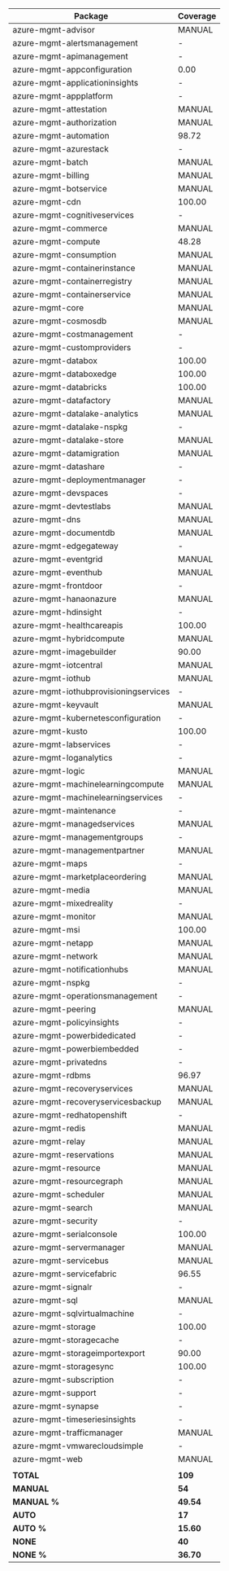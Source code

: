 | Package                                | Coverage   |
|----------------------------------------|------------|
| azure-mgmt-advisor                     | MANUAL     |
| azure-mgmt-alertsmanagement            | -          |
| azure-mgmt-apimanagement               | -          |
| azure-mgmt-appconfiguration            | 0.00       |
| azure-mgmt-applicationinsights         | -          |
| azure-mgmt-appplatform                 | -          |
| azure-mgmt-attestation                 | MANUAL     |
| azure-mgmt-authorization               | MANUAL     |
| azure-mgmt-automation                  | 98.72      |
| azure-mgmt-azurestack                  | -          |
| azure-mgmt-batch                       | MANUAL     |
| azure-mgmt-billing                     | MANUAL     |
| azure-mgmt-botservice                  | MANUAL     |
| azure-mgmt-cdn                         | 100.00     |
| azure-mgmt-cognitiveservices           | -          |
| azure-mgmt-commerce                    | MANUAL     |
| azure-mgmt-compute                     | 48.28      |
| azure-mgmt-consumption                 | MANUAL     |
| azure-mgmt-containerinstance           | MANUAL     |
| azure-mgmt-containerregistry           | MANUAL     |
| azure-mgmt-containerservice            | MANUAL     |
| azure-mgmt-core                        | MANUAL     |
| azure-mgmt-cosmosdb                    | MANUAL     |
| azure-mgmt-costmanagement              | -          |
| azure-mgmt-customproviders             | -          |
| azure-mgmt-databox                     | 100.00     |
| azure-mgmt-databoxedge                 | 100.00     |
| azure-mgmt-databricks                  | 100.00     |
| azure-mgmt-datafactory                 | MANUAL     |
| azure-mgmt-datalake-analytics          | MANUAL     |
| azure-mgmt-datalake-nspkg              | -          |
| azure-mgmt-datalake-store              | MANUAL     |
| azure-mgmt-datamigration               | MANUAL     |
| azure-mgmt-datashare                   | -          |
| azure-mgmt-deploymentmanager           | -          |
| azure-mgmt-devspaces                   | -          |
| azure-mgmt-devtestlabs                 | MANUAL     |
| azure-mgmt-dns                         | MANUAL     |
| azure-mgmt-documentdb                  | MANUAL     |
| azure-mgmt-edgegateway                 | -          |
| azure-mgmt-eventgrid                   | MANUAL     |
| azure-mgmt-eventhub                    | MANUAL     |
| azure-mgmt-frontdoor                   | -          |
| azure-mgmt-hanaonazure                 | MANUAL     |
| azure-mgmt-hdinsight                   | -          |
| azure-mgmt-healthcareapis              | 100.00     |
| azure-mgmt-hybridcompute               | MANUAL     |
| azure-mgmt-imagebuilder                | 90.00      |
| azure-mgmt-iotcentral                  | MANUAL     |
| azure-mgmt-iothub                      | MANUAL     |
| azure-mgmt-iothubprovisioningservices  | -          |
| azure-mgmt-keyvault                    | MANUAL     |
| azure-mgmt-kubernetesconfiguration     | -          |
| azure-mgmt-kusto                       | 100.00     |
| azure-mgmt-labservices                 | -          |
| azure-mgmt-loganalytics                | -          |
| azure-mgmt-logic                       | MANUAL     |
| azure-mgmt-machinelearningcompute      | MANUAL     |
| azure-mgmt-machinelearningservices     | -          |
| azure-mgmt-maintenance                 | -          |
| azure-mgmt-managedservices             | MANUAL     |
| azure-mgmt-managementgroups            | -          |
| azure-mgmt-managementpartner           | MANUAL     |
| azure-mgmt-maps                        | -          |
| azure-mgmt-marketplaceordering         | MANUAL     |
| azure-mgmt-media                       | MANUAL     |
| azure-mgmt-mixedreality                | -          |
| azure-mgmt-monitor                     | MANUAL     |
| azure-mgmt-msi                         | 100.00     |
| azure-mgmt-netapp                      | MANUAL     |
| azure-mgmt-network                     | MANUAL     |
| azure-mgmt-notificationhubs            | MANUAL     |
| azure-mgmt-nspkg                       | -          |
| azure-mgmt-operationsmanagement        | -          |
| azure-mgmt-peering                     | MANUAL     |
| azure-mgmt-policyinsights              | -          |
| azure-mgmt-powerbidedicated            | -          |
| azure-mgmt-powerbiembedded             | -          |
| azure-mgmt-privatedns                  | -          |
| azure-mgmt-rdbms                       | 96.97      |
| azure-mgmt-recoveryservices            | MANUAL     |
| azure-mgmt-recoveryservicesbackup      | MANUAL     |
| azure-mgmt-redhatopenshift             | -          |
| azure-mgmt-redis                       | MANUAL     |
| azure-mgmt-relay                       | MANUAL     |
| azure-mgmt-reservations                | MANUAL     |
| azure-mgmt-resource                    | MANUAL     |
| azure-mgmt-resourcegraph               | MANUAL     |
| azure-mgmt-scheduler                   | MANUAL     |
| azure-mgmt-search                      | MANUAL     |
| azure-mgmt-security                    | -          |
| azure-mgmt-serialconsole               | 100.00     |
| azure-mgmt-servermanager               | MANUAL     |
| azure-mgmt-servicebus                  | MANUAL     |
| azure-mgmt-servicefabric               | 96.55      |
| azure-mgmt-signalr                     | -          |
| azure-mgmt-sql                         | MANUAL     |
| azure-mgmt-sqlvirtualmachine           | -          |
| azure-mgmt-storage                     | 100.00     |
| azure-mgmt-storagecache                | -          |
| azure-mgmt-storageimportexport         | 90.00      |
| azure-mgmt-storagesync                 | 100.00     |
| azure-mgmt-subscription                | -          |
| azure-mgmt-support                     | -          |
| azure-mgmt-synapse                     | -          |
| azure-mgmt-timeseriesinsights          | -          |
| azure-mgmt-trafficmanager              | MANUAL     |
| azure-mgmt-vmwarecloudsimple           | -          |
| azure-mgmt-web                         | MANUAL     |
|                                        |            |
| **TOTAL**                              | **109**    |
| **MANUAL**                             | **54**     |
| **MANUAL %**                           | **49.54**  |
| **AUTO**                               | **17**     |
| **AUTO %**                             | **15.60**  |
| **NONE**                               | **40**     |
| **NONE %**                             | **36.70**  |